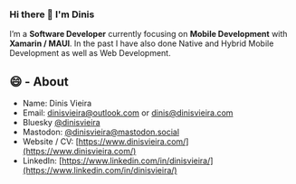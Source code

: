 ### Hi there 👋 I'm Dinis

I’m a **Software Developer** currently focusing on **Mobile Development** with **Xamarin / MAUI**. In the past I have also done Native and Hybrid Mobile Development as well as Web Development.

## 😄 - About

- Name: Dinis Vieira
- Email: dinisvieira@outlook.com or dinis@dinisvieira.com
- Bluesky [@dinisvieira](https://bsky.app/profile/dinisvieira.com)
- Mastodon: [@dinisvieira@mastodon.social](https://mastodon.social/@dinisvieira)
- Website / CV: [https://www.dinisvieira.com/](https://www.dinisvieira.com/)
- LinkedIn: [https://www.linkedin.com/in/dinisvieira/](https://www.linkedin.com/in/dinisvieira/)

<!--
**dinisvieira/dinisvieira** is a ✨ _special_ ✨ repository because its `README.md` (this file) appears on your GitHub profile.

Here are some ideas to get you started:

- 🔭 I’m currently working on ...
- 🌱 I’m currently learning ...
- 👯 I’m looking to collaborate on ...
- 🤔 I’m looking for help with ...
- 💬 Ask me about ...
- 📫 How to reach me: ...
- 😄 Pronouns: ...
- ⚡ Fun fact: ...
-->
